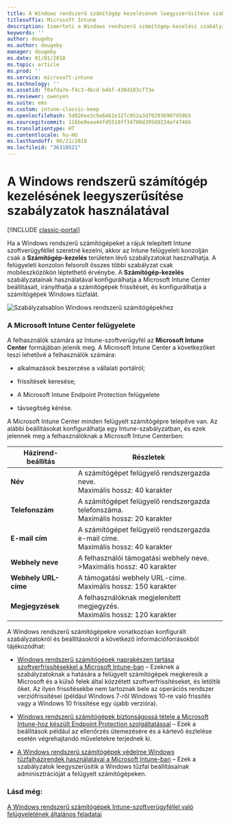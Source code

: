```yaml
---
title: A Windows rendszerű számítógép kezelésének leegyszerűsítése szabályzatok használatával
titlesuffix: Microsoft Intune
description: Ismerteti a Windows rendszerű számítógép-kezelési szabályzatokat és a Microsoft Intune Center beállításait.
keywords: ''
author: dougeby
ms.author: dougeby
manager: dougeby
ms.date: 01/01/2018
ms.topic: article
ms.prod: ''
ms.service: microsoft-intune
ms.technology: ''
ms.assetid: f0afda7e-f4c3-4bcd-b4bf-4304103cf73e
ms.reviewer: owenyen
ms.suite: ems
ms.custom: intune-classic-keep
ms.openlocfilehash: 5d026ee3c9a6461e327c952a3d702936907d59b5
ms.sourcegitcommit: 116be0eaa44fd5518ff34780d39569224ef4746b
ms.translationtype: HT
ms.contentlocale: hu-HU
ms.lasthandoff: 06/21/2018
ms.locfileid: "36310521"
---
```

# <a name="use-policies-to-simplify-windows-pc-management"></a>A Windows rendszerű számítógép kezelésének leegyszerűsítése szabályzatok használatával

[!INCLUDE [classic-portal](includes/classic-portal.md)]

Ha a Windows rendszerű számítógépeket a rájuk telepített Intune szoftverügyféllel szeretné kezelni, akkor az Intune felügyeleti konzolján csak a **Számítógép-kezelés** területen lévő szabályzatokat használhatja. A felügyeleti konzolon felsorolt összes többi szabályzat csak mobileszközökön léptethető érvénybe. A **Számítógép-kezelés** szabályzatainak használatával konfigurálhatja a Microsoft Intune Center beállításait, irányíthatja a számítógépek frissítését, és konfigurálhatja a számítógépek Windows tűzfalát.

![Szabályzatsablon Windows rendszerű számítógépekhez](media/pc_policy_template.png)

### <a name="manage-the-microsoft-intune-center"></a>A Microsoft Intune Center felügyelete
A felhasználók számára az Intune-szoftverügyfél az **Microsoft Intune Center** formájában jelenik meg. A Microsoft Intune Center a következőket teszi lehetővé a felhasználók számára:

-   alkalmazások beszerzése a vállalati portálról;

-   frissítések keresése;

-   A Microsoft Intune Endpoint Protection felügyelete

-  távsegítség kérése.

A Microsoft Intune Center minden felügyelt számítógépre telepítve van. Az alábbi beállításokat konfigurálhatja egy Intune-szabályzatban, és ezek jelennek meg a felhasználóknak a Microsoft Intune Centerben:

|Házirend-beállítás|Részletek|
|------------------|--------------------|
|**Név**|A számítógépet felügyelő rendszergazda neve.<br />Maximális hossz: 40 karakter|
|**Telefonszám**|A számítógépet felügyelő rendszergazda telefonszáma.<br />Maximális hossz: 20 karakter|
|**E-mail cím**|A számítógépet felügyelő rendszergazda e-mail címe.<br />Maximális hossz: 40 karakter|
|**Webhely neve**|A felhasználói támogatási webhely neve.<br />>Maximális hossz: 40 karakter|
|**Webhely URL-címe**|A támogatási webhely URL-címe.<br />Maximális hossz: 150 karakter|
|**Megjegyzések**|A felhasználóknak megjelenített megjegyzés.<br />Maximális hossz: 120 karakter|

A Windows rendszerű számítógépekre vonatkozóan konfigurált szabályzatokról és beállításokról a következő információforrásokból tájékozódhat:

- [Windows rendszerű számítógépek naprakészen tartása szoftverfrissítésekkel a Microsoft Intune-ban](keep-windows-pcs-up-to-date-with-software-updates-in-microsoft-intune.md) – Ezeknek a szabályzatoknak a hatására a felügyelt számítógépek megkeresik a Microsoft és a külső felek által közzétett szoftverfrissítéseket, és letöltik őket. Az ilyen frissítésekbe nem tartoznak bele az operációs rendszer verziófrissítései (például Windows 7-ről Windows 10-re való frissítés vagy a Windows 10 frissítése egy újabb verzióra).

- [Windows rendszerű számítógépek biztonságossá tétele a Microsoft Intune-hoz készült Endpoint Protection szolgáltatással](help-secure-windows-pcs-with-endpoint-protection-for-microsoft-intune.md) – Ezek a beállítások például az ellenőrzés ütemezésére és a kártevő észlelése esetén végrehajtandó műveletekre terjednek ki.

- [A Windows rendszerű számítógépek védelme Windows tűzfalházirendek használatával a Microsoft Intune-ban](help-protect-windows-pcs-using-windows-firewall-policies-in-microsoft-intune.md) – Ezek a szabályzatok leegyszerűsítik a Windows tűzfal beállításainak adminisztrációját a felügyelt számítógépeken.


### <a name="see-also"></a>Lásd még:

[A Windows rendszerű számítógépek Intune-szoftverügyféllel való felügyeletének általános feladatai](common-windows-pc-management-tasks-with-the-microsoft-intune-computer-client.md)
